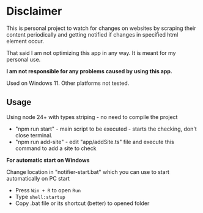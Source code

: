<h1>Disclaimer</h1>
This is personal project to watch for changes on websites by scraping their content periodically and getting notified if changes in specified html element occur.

That said I am not optimizing this app in any way. It is meant for my personal use.

**I am not responsible for any problems caused by using this app.**

Used on Windows 11. Other platforms not tested.

<h2>Usage</h2>

Using node 24+ with types striping - no need to compile the project

-   "npm run start" - main script to be executed - starts the checking, don't close terminal.
-   "npm run add-site" - edit "app/addSite.ts" file and execute this command to add a site to check

**For automatic start on Windows**

Change location in "notifier-start.bat" which you can use to start automatically on PC start

-   Press `Win + R` to open `Run`
-   Type `shell:startup`
-   Copy .bat file or its shortcut (better) to opened folder
